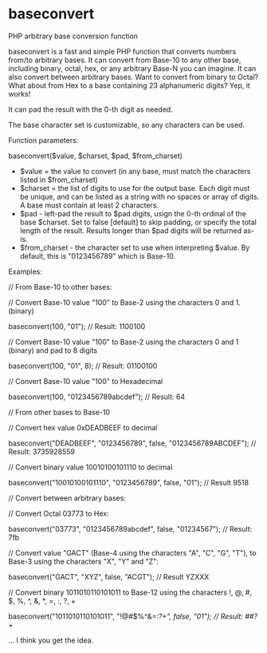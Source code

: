 # baseconvert
PHP arbitrary base conversion function

baseconvert is a fast and simple PHP function that converts numbers from/to arbitrary bases.  It can convert from Base-10 to any other base, including binary, octal, hex, or any arbitrary Base-N you can imagine.  It can also convert between arbitrary bases.  Want to convert from binary to Octal?  What about from Hex to a base containing 23 alphanumeric digits?  Yep, it works!

It can pad the result with the 0-th digit as needed.

The base character set is customizable, so any characters can be used.

Function parameters:

baseconvert($value, $charset, $pad, $from_charset)

 - $value = the value to convert (in any base, must match the characters listed in $from_charset)
 - $charset = the list of digits to use for the output base. Each digit must be unique, and can be listed as a string with no spaces or array of digits.  A base must contain at least 2 characters.
 - $pad - left-pad the result to $pad digits, usign the 0-th ordinal of the base $charset.  Set to false [default] to skip padding, or specify the total length of the result.  Results longer than $pad digits will be returned as-is.
 - $from_charset - the character set to use when interpreting $value.  By default, this is "0123456789" which is Base-10. 

Examples:

// From Base-10 to other bases:

// Convert Base-10 value "100" to Base-2 using the characters 0 and 1.  (binary)

baseconvert(100, "01");  // Result: 1100100


// Convert Base-10 value "100" to Base-2 using the characters 0 and 1 (binary) and pad to 8 digits

baseconvert(100, "01", 8);   // Result: 01100100

// Convert Base-10 value "100" to Hexadecimal

baseconvert(100, "0123456789abcdef");   // Result: 64

// From other bases to Base-10

// Convert hex value 0xDEADBEEF to decimal

baseconvert("DEADBEEF", "0123456789", false, "0123456789ABCDEF");     // Result: 3735928559

// Convert binary value 10010100101110 to decimal

baseconvert("10010100101110", "0123456789", false, "01");   // Result 9518


// Convert between arbitrary bases:

// Convert Octal 03773 to Hex:

baseconvert("03773", "0123456789abcdef", false, "01234567");  // Result: 7fb

// Convert value "GACT" (Base-4 using the characters "A", "C", "G", "T"), to Base-3 using the characters "X", "Y" and "Z":

baseconvert("GACT", "XYZ", false, "ACGT");  // Result YZXXX

// Convert binary 1011010110101011 to Base-12 using the characters !, @, #, $, %, ^, &, *, =, :, ?, +

baseconvert("1011010110101011", "!@#$%^&*=:?+", false, "01");   // Result: ##?+*

... I think you get the idea.

